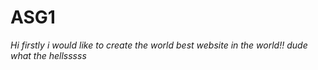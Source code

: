 # ASG1

*Hi firstly i would like to create the world best website in the world!!*
*dude what the hellsssss*